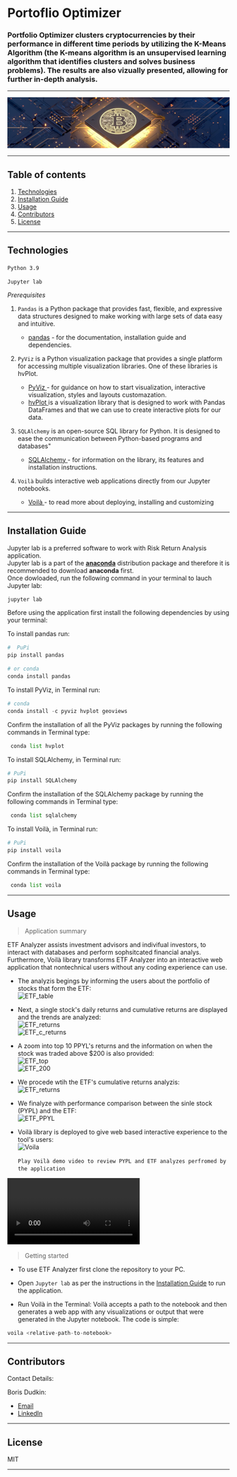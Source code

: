 # Portoflio Optimizer

### Portfolio Optimizer clusters cryptocurrencies by their performance in different time periods by utilizing the K-Means Algorithm (the K-means algorithm is an unsupervised learning algorithm that identifies clusters and solves business problems). The results are also vizually presented, allowing for further in-depth analysis.

---

![Crypto](Images/crypto.jpg)

---

## Table of contents

1. [Technologies](#technologies)
2. [Installation Guide](#installation-guide)
3. [Usage](#usage)
4. [Contributors](#contributors)
5. [License](#license)

---

## Technologies

`Python 3.9`

`Jupyter lab`

_Prerequisites_

1. `Pandas` is a Python package that provides fast, flexible, and expressive data structures designed to make working with large sets of data easy and intuitive.

   - [pandas](https://github.com/pandas-dev/pandas) - for the documentation, installation guide and dependencies.

2. `PyViz` is a Python visualization package that provides a single platform for accessing multiple visualization libraries. One of these libraries is hvPlot. <br/>

   - [PyViz ](https://pyviz.org/) - for guidance on how to start visualization, interactive visualization, styles and layouts customazation.
   - [hvPlot ](https://hvplot.holoviz.org/) is a visualization library that is designed to work with Pandas DataFrames and that we can use to create interactive plots for our data.<br/>

3. `SQLAlchemy` is an open-source SQL library for Python. It is designed to ease the communication between Python-based programs and databases"

   - [SQLAlchemy ](https://www.sqlalchemy.org/) - for information on the library, its features and installation instructions.<br/>

4. `Voilà` builds interactive web applications directly from our Jupyter notebooks.

   - [Voilà ](https://voila.readthedocs.io/en/stable/) - to read more about deploying, installing and customizing<br/>

---

## Installation Guide

Jupyter lab is a preferred software to work with Risk Return Analysis application.<br/> Jupyter lab is a part of the **[anaconda](https://www.anaconda.com/)** distribution package and therefore it is recommended to download **anaconda** first.<br/> Once dowloaded, run the following command in your terminal to lauch Jupyter lab:

```python
jupyter lab
```

Before using the application first install the following dependencies by using your terminal:

To install pandas run:

```python
#  PuPi
pip install pandas
```

```python
# or conda
conda install pandas
```

To install PyViz, in Terminal run:

```python
# conda
conda install -c pyviz hvplot geoviews
```

Confirm the installation of all the PyViz packages by running the following commands in Terminal type:

```python
 conda list hvplot
```

To install SQLAlchemy, in Terminal run:

```python
# PuPi
pip install SQLAlchemy
```

Confirm the installation of the SQLAlchemy package by running the following commands in Terminal type:

```python
 conda list sqlalchemy
```

To install Voilà, in Terminal run:

```python
# PuPi
pip install voila
```

Confirm the installation of the Voilà package by running the following commands in Terminal type:

```python
 conda list voila
```

---

## Usage

> Application summary<br/>

ETF Analyzer assists investment advisors and indivifual investors, to interact with databases and perform sophsitcated financial analys.<br/>
Furthermore, Voilà library transforms ETF Analyzer into an interactive web application that nontechnical users without any coding experience can use.

- The analyzis begings by informing the users about the portfolio of stocks that form the ETF:<br/>
  ![ETF_table](Images/ETF_table.PNG)<br/>
- Next, a single stock's daily returns and cumulative returns are displayed and the trends are analyzed:<br/>
  ![ETF_returns](Images/PYPL_returns.png)<br/>
  ![ETF_c_returns](Images/PYPL_C_returns.png)<br/>
- A zoom into top 10 PPYL's returns and the information on when the stock was traded above $200 is also provided:<br/>
  ![ETF_top](Images/PYPL_highest.PNG)<br/>
  ![ETF_200](Images/PPYL_200.PNG)<br/>
- We procede wtih the ETF's cumulative returns analyzis:<br/>
  ![ETF_returns](Images/ETF_returns.png)<br/>
- We finalyze with performance comparison between the sinle stock (PYPL) and the ETF:<br/>
  ![ETF_PPYL](Images/ETF_PPYL.png)<br/>
- Voilà library is deployed to give web based interactive experience to the tool's users:<br/>
  ![Voila](Images/voila.PNG)<br/>

  `Play Voilà demo video to review PYPL and ETF analyzes perfromed by the application`<br/>

<video src=ETF_Analyzer.mp4 controls="controls" style="max-width: 730px;"></video>

> Getting started<br/>

- To use ETF Analyzer first clone the repository to your PC.<br/>
- Open `Jupyter lab` as per the instructions in the [Installation Guide](#installation-guide) to run the application.<br/>

- Run Voilà in the Terminal: Voilà accepts a path to the notebook and then generates a web app with any visualizations or output that were generated in the Jupyter notebook. The code is simple:

```python
voila <relative-path-to-notebook>
```

---

## Contributors

Contact Details:

Boris Dudkin:

- [Email](boris.dudkin@gmail.com)
- [LinkedIn](www.linkedin.com/in/Boris-Dudkin)

---

## License

MIT

---
